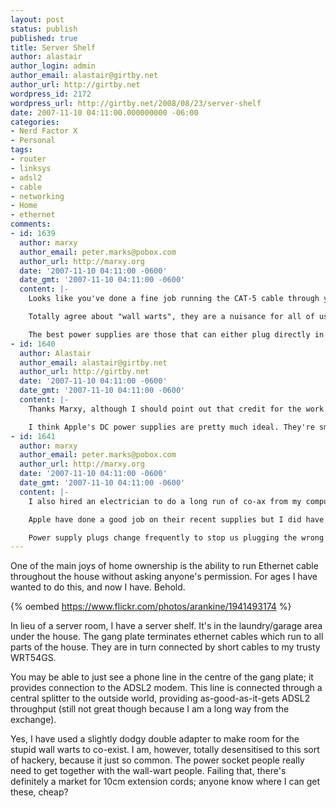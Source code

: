 ```yaml
---
layout: post
status: publish
published: true
title: Server Shelf
author: alastair
author_login: admin
author_email: alastair@girtby.net
author_url: http://girtby.net
wordpress_id: 2172
wordpress_url: http://girtby.net/2008/08/23/server-shelf
date: 2007-11-10 04:11:00.000000000 -06:00
categories:
- Nerd Factor X
- Personal
tags:
- router
- linksys
- adsl2
- cable
- networking
- Home
- ethernet
comments:
- id: 1639
  author: marxy
  author_email: peter.marks@pobox.com
  author_url: http://marxy.org
  date: '2007-11-10 04:11:00 -0600'
  date_gmt: '2007-11-10 04:11:00 -0600'
  content: |-
    Looks like you've done a fine job running the CAT-5 cable through your wall there.

    Totally agree about "wall warts", they are a nuisance for all of us. Surely consumer electronics companies could set a simple standard for DC power supplies, most things run on 5V or 12V and if there was a standard input plug for these two voltages we could do sensible things like have one power supply to power multiple devices.

    The best power supplies are those that can either plug directly in to a wall socket (via a suitable local mains pin assembly) or accept a mains cord.
- id: 1640
  author: Alastair
  author_email: alastair@girtby.net
  author_url: http://girtby.net
  date: '2007-11-10 04:11:00 -0600'
  date_gmt: '2007-11-10 04:11:00 -0600'
  content: |-
    Thanks Marxy, although I should point out that credit for the work itself should go to my friends at [glenco](http://www.glenco.com.au/).

    I think Apple's DC power supplies are pretty much ideal. They're small, light, and *thin*. They are also modular, meaning that you can easily swap out one country's plug configuration for another. If all else fails you can fall back to a "figure-8" power cord, which is reasonably standard. Not to forget details like the fold-out hooks for winding, and the mag-safe connector.
- id: 1641
  author: marxy
  author_email: peter.marks@pobox.com
  author_url: http://marxy.org
  date: '2007-11-10 04:11:00 -0600'
  date_gmt: '2007-11-10 04:11:00 -0600'
  content: |-
    I also hired an electrician to do a long run of co-ax from my computer room, up between double brick, through the roof and out to the opposite end of the house. It was a terrible job, largely due to the high temperature and dust in the roof space. Poor bloke was a sweaty mess by the end. Worth every penny.

    Apple have done a good job on their recent supplies but I did have the magnetic socket in the laptop pick up some little pieces of wire that were difficult to remove and risked shorting the supply. I wish a dc connector was a world standard.

    Power supply plugs change frequently to stop us plugging the wrong one in, surely there is a better way to achieve that - perhaps by having a circuit to measure the incoming voltage and somehow complain if what ever is connected is outside the specified range.
---
```

One of the main joys of home ownership is the ability to run Ethernet cable throughout the house without asking anyone's permission. For ages I have wanted to do this, and now I have. Behold.

{% oembed https://www.flickr.com/photos/arankine/1941493174 %}

In lieu of a server room, I have a server shelf. It's in the laundry/garage area under the house. The gang plate terminates ethernet cables which run to all parts of the house. They are in turn connected by short cables to my trusty WRT54GS.

You may be able to just see a phone line in the centre of the gang plate; it provides connection to the ADSL2 modem. This line is connected through a central splitter to the outside world, providing as-good-as-it-gets ADSL2 throughput (still not great though because I am a long way from the exchange).

Yes, I have used a slightly dodgy double adapter to make room for the stupid wall warts to co-exist. I am, however, totally desensitised to this sort of hackery, because it just so common. The power socket people really need to get together with the wall-wart people. Failing that, there's definitely a market for 10cm extension cords; anyone know where I can get these, cheap?
